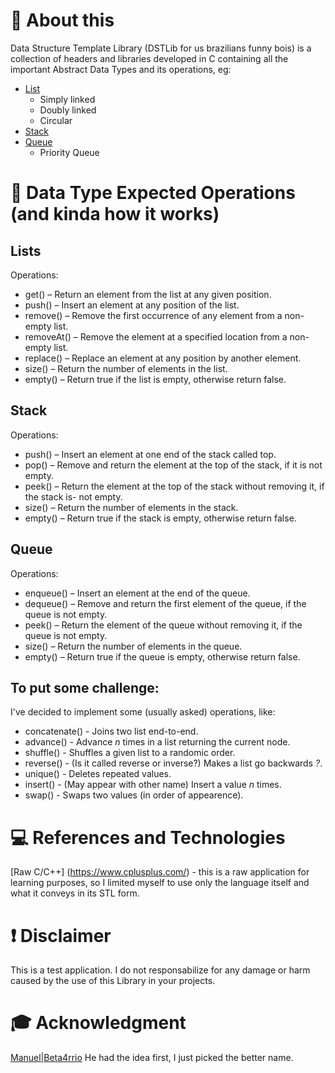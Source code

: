 
# :speech_balloon: About this
Data Structure Template Library (DSTLib for us brazilians funny bois) is a collection of headers and libraries
developed in C containing all the important Abstract Data Types and its operations, eg:

- [List](#Lists)
    - Simply linked
    - Doubly linked
    - Circular
- [Stack](#Stack)
- [Queue](#Queue)
    - Priority Queue

# :dart: Data Type Expected Operations (and kinda how it works)

## Lists

Operations:

- get() – Return an element from the list at any given position.
- push() – Insert an element at any position of the list.
- remove() – Remove the first occurrence of any element from a non-empty list.
- removeAt() – Remove the element at a specified location from a non-empty list.
- replace() – Replace an element at any position by another element.
- size() – Return the number of elements in the list.
- empty() – Return true if the list is empty, otherwise return false.

## Stack

Operations:

- push() – Insert an element at one end of the stack called top.
- pop() – Remove and return the element at the top of the stack, if it is not empty.
- peek() – Return the element at the top of the stack without removing it, if the stack is- not empty.
- size() – Return the number of elements in the stack.
- empty() – Return true if the stack is empty, otherwise return false.

## Queue

Operations:

- enqueue() – Insert an element at the end of the queue.
- dequeue() – Remove and return the first element of the queue, if the queue is not empty.
- peek() – Return the element of the queue without removing it, if the queue is not empty.
- size() – Return the number of elements in the queue.
- empty() – Return true if the queue is empty, otherwise return false.

## To put some challenge:

I've decided to implement some (usually asked) operations, like:

- concatenate() - Joins two list end-to-end.
- advance() - Advance _n_ times in a list returning the current node.
- shuffle() - Shuffles a given list to a randomic order.
- reverse() - (Is it called reverse or inverse?) Makes a list go backwards _*?*_.
- unique() - Deletes repeated values.
- insert() - (May appear with other name) Insert a value _n_ times.
- swap() - Swaps two values (in order of appearence).

# :computer: References and Technologies
[Raw C/C++] (https://www.cplusplus.com/) - this is a raw application for learning purposes, so I limited myself
to use only the language itself and what it conveys in its STL form.

# :heavy_exclamation_mark: Disclaimer
This is a test application. I do not responsabilize for any damage or harm caused by the use of this Library in
your projects.

# :mortar_board: Acknowledgment
[Manuel|Beta4rrio](https://github.com/Bet4Arrio "Code Reviewer") He had the idea first, I just picked the better name.
